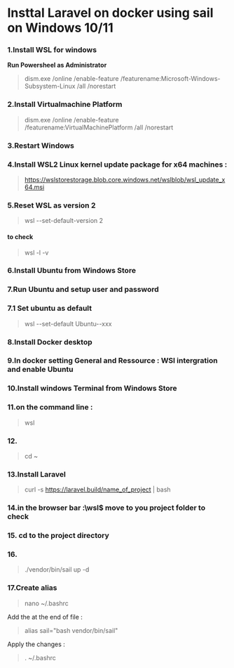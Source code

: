 # Insttal Laravel on docker using sail on Windows 10/11


### 1.Install WSL for windows
**Run Powersheel as Administrator**
> dism.exe /online /enable-feature /featurename:Microsoft-Windows-Subsystem-Linux /all /norestart

### 2.Install Virtualmachine Platform

> dism.exe /online /enable-feature /featurename:VirtualMachinePlatform /all /norestart

### 3.Restart Windows

### 4.Install WSL2 Linux kernel update package for x64 machines :
> https://wslstorestorage.blob.core.windows.net/wslblob/wsl_update_x64.msi

### 5.Reset WSL as version 2

>wsl --set-default-version 2
#### to check
>wsl -l -v
### 6.Install Ubuntu from Windows Store

### 7.Run Ubuntu and setup user and password 
### 7.1 Set ubuntu as default 
>wsl --set-default Ubuntu--xxx
### 8.Install Docker desktop 
### 9.In docker setting General and Ressource : WSl intergration and enable Ubuntu

### 10.Install windows Terminal from Windows Store

### 11.on the command line :
> wsl 
### 12.
>cd ~ 
### 13.Install Laravel 
>curl -s  https://laravel.build/name_of_project | bash 
### 14.in the browser bar :\wsl$ move to you project folder to check 
### 15. cd to the project directory 
### 16. 
>./vendor/bin/sail up -d 
### 17.Create alias 
>nano ~/.bashrc

Add the at the end of file :
> alias sail="bash vendor/bin/sail" 
> 
Apply the changes : 
>. ~/.bashrc

